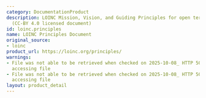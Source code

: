 ```yaml
---
category: DocumentationProduct
description: LOINC Mission, Vision, and Guiding Principles for open terminology development
  (CC-BY 4.0 licensed document)
id: loinc.principles
name: LOINC Principles Document
original_source:
- loinc
product_url: https://loinc.org/principles/
warnings:
- File was not able to be retrieved when checked on 2025-10-08_ HTTP 503 error when
  accessing file
- File was not able to be retrieved when checked on 2025-10-08_ HTTP 503 error when
  accessing file
layout: product_detail
---
```

